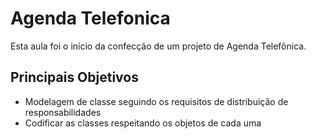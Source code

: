 # Agenda Telefonica

Esta aula foi o início da confecção de um projeto de Agenda Telefônica.

## Principais Objetivos

- Modelagem de classe seguindo os requisitos de distribuição de responsabilidades
- Codificar as classes respeitando os objetos de cada uma